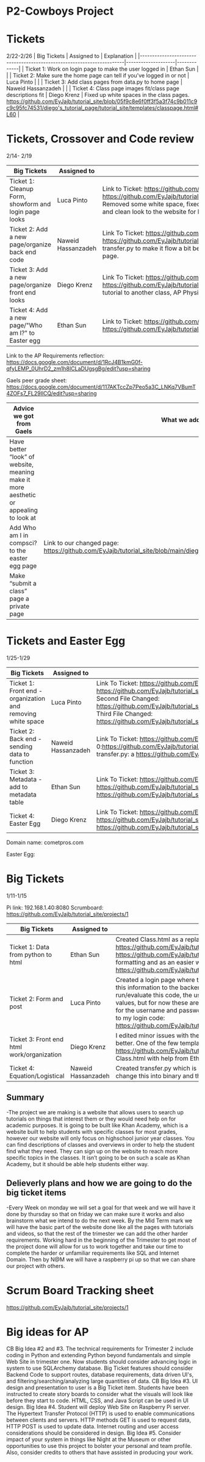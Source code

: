 # P2-Cowboys Project
# Tickets
2/22-2/26
| Big Tickets                                                           | Assigned to        | Explanation |
|-----------------------------------------------------------------------|--------------------|-------------|
| Ticket 1: Work on login page to make the user logged in               | Ethan Sun          |             |
| Ticket 2: Make sure the home page can tell if you've logged in or not | Luca Pinto         |             |
| Ticket 3: Add class pages from data.py to home page                   | Naweid Hassanzadeh |             |
| Ticket 4: Class page images fit/class page descriptions fit           | Diego Krenz        |         Fixed up white spaces in the class pages. https://github.com/EyJajb/tutorial_site/blob/05f9c8e6f0ff3f5a3f74c9b011c9c9c95fc74531/diego's_tutorial_page/tutorial_site/templates/classpage.html#L60         |




# Tickets, Crossover and Code review
2/14- 2/19

| Big Tickets                                                                    | Assigned to        | Explanation                                                                                                                                                                                                                                                                                                                                                                                                             |
|--------------------------------------------------------------------------------|--------------------|-------------------------------------------------------------------------------------------------------------------------------------------------------------------------------------------------------------------------------------------------------------------------------------------------------------------------------------------------------------------------------------------------------------------------|
| Ticket 1: Cleanup Form, showform and login page looks                          | Luca Pinto         | Link to Ticket: https://github.com/EyJajb/tutorial_site/projects/1#card-55320001 File mainly changed: https://github.com/EyJajb/tutorial_site/blob/5bb9caacb58d623fbdd40d0cc320e8c847fbb3a7/diego's_tutorial_page/tutorial_site/templates/form.html#L3    Removed some white space, fixed the spacing between lines as well as wording on form,showform and login. This was done to add a more professional and clean look to the website for better user expirience. |            | Luca Pinto         |                                                                                                                                                                                                                                                                                                                                                                                                                         |
| Ticket 2: Add a new page/organize back end code                                | Naweid Hassanzadeh | Link To Ticket: https://github.com/EyJajb/tutorial_site/projects/1#card-55316567 File changed: https://github.com/EyJajb/tutorial_site/blob/5e991f43b8af6f588632e26de7d18aa4608ebfdd/diego's_tutorial_page/tutorial_site/data.py#L99 I edited the transfer.py to make it flow a bit better. Along with this, I added a new class which was AP Stats. I was able to add pictures and explain multiple ideas on the page. |
| Ticket 3: Add a new page/organize front end looks                              | Diego Krenz        | Link To Ticket: https://github.com/EyJajb/tutorial_site/projects/1#card-55295074 File changed: https://github.com/EyJajb/tutorial_site/blob/5e991f43b8af6f588632e26de7d18aa4608ebfdd/diego's_tutorial_page/tutorial_site/data.py#L61 I made a tutorial to another class, AP Physics. I included pictures, explained each topic, and formated the page to make it like good.                                             |
| Ticket 4: Add a new page/"Who am I?" to Easter egg | Ethan Sun          | Link to Ticket: https://github.com/EyJajb/tutorial_site/projects/1#card-55318110 File changed: https://github.com/EyJajb/tutorial_site/blob/main/diego's_tutorial_page/tutorial_site/templates/egg.html#L64 I've added a spot                                                                                                                                                                                           |

Link to the AP Requirements reflection: https://docs.google.com/document/d/1RcJ4B1kmG0f-qfyLEMP_0UhrD2_zm1h8ICLaDUgsgBg/edit?usp=sharing 

Gaels peer grade sheet: https://docs.google.com/document/d/117AKTccZp7Peo5a3C_LNKq7VBumT4ZOFs7_FL29IlCQ/edit?usp=sharing

|  Advice we got from Gaels | What we added to project|
|---------------------------|-------------------------|
|Have better “look” of website, meaning make it more aesthetic or appealing to look at||
|Add Who am I in compsci? to the easter egg page| Link to our changed page: https://github.com/EyJajb/tutorial_site/blob/main/diego's_tutorial_page/tutorial_site/templates/egg.html#L64|
|Make “submit a class” page a private page||

# Tickets and Easter Egg
1/25-1/29

| Big Tickets                                                 | Assigned to        |  Explanation |
|-------------------------------------------------------------|--------------------|-------------|
| Ticket 1: Front end - organization and removing white space | Luca Pinto         |Link To Ticket: https://github.com/EyJajb/tutorial_site/projects/1#card-52452951 First File Changed: https://github.com/EyJajb/tutorial_site/blob/4a35a2f89af99ffad029046274668f9fe4cbcaa9/diego's_tutorial_page/tutorial_site/templates/login.html#L35 Second File Changed: https://github.com/EyJajb/tutorial_site/blob/a73c42c66cf9072da5b7743b5e59f6a89343491d/diego's_tutorial_page/tutorial_site/templates/showform.html#L17 Third File Changed: https://github.com/EyJajb/tutorial_site/blob/9c66d0848b19e55b4c2ca98e549762ea4efb1a09/diego's_tutorial_page/tutorial_site/templates/classpage.html#L8 
| Ticket 2: Back end - sending data to function               | Naweid Hassanzadeh |Link To Ticket: https://github.com/EyJajb/tutorial_site/projects/1#card-53688164 Function to turn a checkbox value into a 1 or 0:https://github.com/EyJajb/tutorial_site/blob/main/diego's_tutorial_page/tutorial_site/main.py#L39 Sending variables to be encoded with a function from transfer.py:  a https://github.com/EyJajb/tutorial_site/blob/main/diego's_tutorial_page/tutorial_site/main.py#L65
| Ticket 3: Metadata - add to metadata table                  | Ethan Sun          | Link To Ticket: https://github.com/EyJajb/tutorial_site/projects/1#card-53688131 "function" function used to add encoded data into the sql: https://github.com/EyJajb/tutorial_site/blob/main/diego's_tutorial_page/tutorial_site/main.py#L65 8 check boxes for 8 according classes are added: https://github.com/EyJajb/tutorial_site/blob/main/diego's_tutorial_page/tutorial_site/templates/login.html#L92
| Ticket 4: Easter Egg                                        | Diego Krenz        | Link To Ticket: https://github.com/EyJajb/tutorial_site/projects/1#card-54336007 Location of the easter egg(it's on the coffee cup on the image): https://github.com/EyJajb/tutorial_site/blob/main/diego's_tutorial_page/tutorial_site/templates/home.html#L32 Easter egg page: https://github.com/EyJajb/tutorial_site/blob/main/diego's_tutorial_page/tutorial_site/templates/egg.html

Domain name: cometpros.com

Easter Egg:

# Big Tickets
1/11-1/15

Pi link: 192.168.1.40:8080
Scrumboard: https://github.com/EyJajb/tutorial_site/projects/1

| Big Tickets                                | Assigned to | Explanation |
|--------------------------------------------|-------------|-------------|
| Ticket 1: Data from python to html         | Ethan Sun   | Created Class.html as a replacement for the 5 original pages https://github.com/EyJajb/tutorial_site/blob/main/diego's_tutorial_page/tutorial_site/templates/Class.html Relinked all class pages to Class.html in main.py https://github.com/EyJajb/tutorial_site/blob/main/diego's_tutorial_page/tutorial_site/main.py Images and descriptions moved to data.py for easier formatting and as an easier way of adding new information and classes https://github.com/EyJajb/tutorial_site/blob/main/diego's_tutorial_page/tutorial_site/data.py            |
| Ticket 2: Form and post                    | Luca Pinto  |  Created a login page where the user before entering the site needs to input a secret username and password in a form I created which would then send this information to the backend  where it would be checked, and if correct the user could then continue to the main content of the website. In order to run/evaluate this code, the username is "admin" and password is "password". The user in the future will be able to signup which will change these two values, but for now these are the set values that will allow yoou to enter the main content. If entered wrong, the website will reload that page and ask you for the username and password again until you get it right, without getting these right the user will be unable to enter the rest of the website. Here is a link to my login code: https://github.com/EyJajb/tutorial_site/blob/ff459fd3215808760ec75e08ef78970cd6d1e917/diego's_tutorial_page/tutorial_site/templates/login.html#L1      |
| Ticket 3: Front end html work/organization | Diego Krenz |  I edited minor issues with the code. ie where ever there was a red ! I fixed what needed to be done. I also reorganized the tutorial pages to make them look better. One of the few template pages Diego edited: https://github.com/EyJajb/tutorial_site/blob/main/diego's_tutorial_page/tutorial_site/templates/APCalcAB.html(edits done on this page was moved over to Class.html with help from Ethan: https://github.com/EyJajb/tutorial_site/blob/main/diego's_tutorial_page/tutorial_site/templates/Class.html)            |
| Ticket 4: Equation/Logistical              | Naweid Hassanzadeh|  Created transfer.py which is basically a file for an equation that I created. For this, the user would input 8 true or false answers. After, the equation would change this into binary and then decimal. 

## Summary

-The project we are making is a website that allows users to search up tutorials on things that interest them or they would need help on for academic purposes.  It is going to be built like Khan Academy, which is a website built to help students with specific classes for most grades, however our website will only focus on highschool junior year classes. You can find descriptions of classes and overviews in order to help the student find what they need. They can sign up on the website to reach more specific topics in the classes. It isn’t going to be on such a scale as Khan Academy, but it should be able help students either way.

## Delieverly plans and how we are going to do the big ticket items

-Every Week on monday we will set a goal for that week and we will have it done by thursday so that on friday we can make sure it works and also brainstorm what we intend to do the next week.  By the Mid Term mark we will have the basic part of the website done like all the pages with tutorials and videos, so that the rest of the trimester we can add the other harder requirements. Working hard in the beginning of the Trimester to get most of the project done will allow for us to work together and take our time to complete the harder or unfamiliar requirements like SQL and Internet Domain.   Then by N@M we will have a raspberry pi up so that we can share our project with others.

# Scrum Board Tracking sheet
https://github.com/EyJajb/tutorial_site/projects/1

# Big ideas for AP
CB Big Idea #2 and #3. The technical requirements for Trimester 2 include coding in Python and extending Python beyond fundamentals and simple Web Site in trimester one.  Now students should consider advancing logic in system to use SQLArchemy database.  Big Ticket features should consider Backend Code to support routes, database requirements, data driven UI's, and filtering/searching/analyzing large quantities of data.
CB Big Idea #3.  UI design and presentation to user is a Big Ticket item.  Students have been instructed to create story boards to consider what the visuals will look like before they start to code.  HTML, CSS, and Java Script can be used in UI design.
Big Idea #4.  Student will deploy Web Site on Raspberry Pi server. The Hypertext Transfer Protocol (HTTP) is used to enable communications between clients and servers.  HTTP methods GET is used to request data, HTTP POST is used to update data.  Internet routing and user access considerations should be considered in design.
Big Idea #5.  Consider impact of your system in things like  Night at the Museum or other opportunities to use this project to bolster your personal and team profile.  Also, consider credits to others that have assisted in producing your work.

